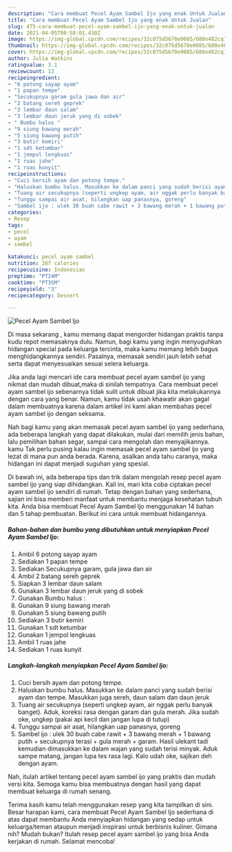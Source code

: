 ```yaml
---
description: "Cara membuat Pecel Ayam Sambel Ijo yang enak Untuk Jualan"
title: "Cara membuat Pecel Ayam Sambel Ijo yang enak Untuk Jualan"
slug: 475-cara-membuat-pecel-ayam-sambel-ijo-yang-enak-untuk-jualan
date: 2021-04-05T00:58:01.430Z
image: https://img-global.cpcdn.com/recipes/32c075d5670e0085/680x482cq70/pecel-ayam-sambel-ijo-foto-resep-utama.jpg
thumbnail: https://img-global.cpcdn.com/recipes/32c075d5670e0085/680x482cq70/pecel-ayam-sambel-ijo-foto-resep-utama.jpg
cover: https://img-global.cpcdn.com/recipes/32c075d5670e0085/680x482cq70/pecel-ayam-sambel-ijo-foto-resep-utama.jpg
author: Julia Watkins
ratingvalue: 3.1
reviewcount: 13
recipeingredient:
- "6 potong sayap ayam"
- "1 papan tempe"
- "Secukupnya garam gula jawa dan air"
- "2 batang sereh geprek"
- "3 lembar daun salam"
- "3 lembar daun jeruk yang di sobek"
- " Bumbu halus "
- "9 siung bawang merah"
- "5 siung bawang putih"
- "3 butir kemiri"
- "1 sdt ketumbar"
- "1 jempol lengkuas"
- "1 ruas jahe"
- "1 ruas kunyit"
recipeinstructions:
- "Cuci bersih ayam dan potong tempe."
- "Haluskan bumbu halus. Masukkan ke dalam panci yang sudah berisi ayam dan tempe. Masukkan juga sereh, daun salam dan daun jeruk"
- "Tuang air secukupnya (seperti ungkep ayam, air nggak perlu banyak banget). Aduk, koreksi rasa dengan garam dan gula merah. Jika sudah oke, ungkep (pakai api kecil dan jangan lupa di tutup)"
- "Tunggu sampai air asat, hilangkan uap panasnya, goreng"
- "Sambel ijo : ulek 30 buah cabe rawit + 3 bawang merah + 1 bawang putih + secukupnya terasi + gula merah + garam. Hasil ulekant tadi kemudian dimasukkan ke dalam wajan yang sudah terisi minyak. Aduk sampe matang, jangan lupa tes rasa lagi. Kalo udah oke, sajikan deh dengan ayam."
categories:
- Resep
tags:
- pecel
- ayam
- sambel

katakunci: pecel ayam sambel 
nutrition: 267 calories
recipecuisine: Indonesian
preptime: "PT24M"
cooktime: "PT35M"
recipeyield: "3"
recipecategory: Dessert

---
```



![Pecel Ayam Sambel Ijo](https://img-global.cpcdn.com/recipes/32c075d5670e0085/680x482cq70/pecel-ayam-sambel-ijo-foto-resep-utama.jpg)

Di masa  sekarang , kamu memang dapat mengorder hidangan praktis tanpa kudu repot memasaknya dulu. Namun, bagi kamu yang ingin menyuguhkan hidangan special pada keluarga tercinta, maka kamu memang lebih bagus menghidangkannya sendiri. Pasalnya, memasak sendiri jauh lebih sehat serta dapat menyesuaikan sesuai selera keluarga.

Jika anda lagi mencari ide cara membuat pecel ayam sambel ijo yang nikmat dan mudah dibuat,maka di sinilah tempatnya. Cara membuat pecel ayam sambel ijo  sebenarnya tidak sulit untuk dibuat jika kita melakukannya dengan cara yang benar. Namun, kamu tidak usah khawatir akan gagal dalam membuatnya 
karena dalam artikel ini kami akan membahas pecel ayam sambel ijo dengan seksama.  



Nah bagi kamu yang akan memasak pecel ayam sambel ijo yang sederhana, ada beberapa langkah yang dapat dilakukan, mulai dari memilih jenis bahan, lalu pemilihan bahan segar, sampai cara mengolah dan menyajikannya. kamu Tak perlu pusing kalau ingin memasak pecel ayam sambel ijo yang lezat di mana pun anda berada. Karena, asalkan anda  tahu caranya, maka hidangan ini dapat menjadi suguhan yang spesial.

Di bawah ini, ada beberapa tips dan trik dalam mengolah resep pecel ayam sambel ijo yang siap dihidangkan. Kali ini, mari kita coba ciptakan pecel ayam sambel ijo sendiri di rumah. Tetap dengan bahan yang sederhana, sajian ini bisa memberi manfaat untuk membantu menjaga kesehatan tubuh kita. Anda bisa membuat Pecel Ayam Sambel Ijo menggunakan 14 bahan dan 5 tahap pembuatan. Berikut ini cara untuk membuat hidangannya.

<!--inarticleads1-->

##### Bahan-bahan dan bumbu yang dibutuhkan untuk menyiapkan Pecel Ayam Sambel Ijo:

1. Ambil 6 potong sayap ayam
1. Sediakan 1 papan tempe
1. Sediakan Secukupnya garam, gula jawa dan air
1. Ambil 2 batang sereh geprek
1. Siapkan 3 lembar daun salam
1. Gunakan 3 lembar daun jeruk yang di sobek
1. Gunakan  Bumbu halus :
1. Gunakan 9 siung bawang merah
1. Gunakan 5 siung bawang putih
1. Sediakan 3 butir kemiri
1. Gunakan 1 sdt ketumbar
1. Gunakan 1 jempol lengkuas
1. Ambil 1 ruas jahe
1. Sediakan 1 ruas kunyit




<!--inarticleads2-->

##### Langkah-langkah menyiapkan Pecel Ayam Sambel Ijo:

1. Cuci bersih ayam dan potong tempe.
1. Haluskan bumbu halus. Masukkan ke dalam panci yang sudah berisi ayam dan tempe. Masukkan juga sereh, daun salam dan daun jeruk
1. Tuang air secukupnya (seperti ungkep ayam, air nggak perlu banyak banget). Aduk, koreksi rasa dengan garam dan gula merah. Jika sudah oke, ungkep (pakai api kecil dan jangan lupa di tutup)
1. Tunggu sampai air asat, hilangkan uap panasnya, goreng
1. Sambel ijo : ulek 30 buah cabe rawit + 3 bawang merah + 1 bawang putih + secukupnya terasi + gula merah + garam. Hasil ulekant tadi kemudian dimasukkan ke dalam wajan yang sudah terisi minyak. Aduk sampe matang, jangan lupa tes rasa lagi. Kalo udah oke, sajikan deh dengan ayam.




Nah, itulah artikel tentang  pecel ayam sambel ijo  yang praktis dan mudah versi kita. Semoga kamu bisa membuatnya dengan hasil yang dapat membuat keluarga di rumah senang. 

Terima kasih kamu telah menggunakan resep yang kita tampilkan di sini. Besar harapan kami, cara membuat  Pecel Ayam Sambel Ijo sederhana di atas dapat membantu Anda menyiapkan hidangan yang sedap untuk keluarga/teman ataupun menjadi inspirasi untuk berbisnis kuliner. Gimana nih? Mudah bukan? Itulah resep pecel ayam sambel ijo yang bisa Anda kerjakan di rumah. Selamat mencoba!

